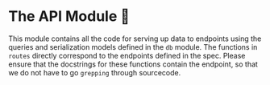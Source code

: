 # The API Module 🔌

This module contains all the code for serving up data to endpoints using the queries and serialization models defined in the `db` module. The functions in `routes` directly correspond to the endpoints defined in the spec. Please ensure that the docstrings for these functions contain the endpoint, so that we do not have to go `grepping` through sourcecode.
